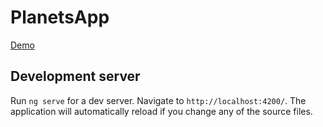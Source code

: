 # PlanetsApp

[Demo](https://avgusta92.github.io/planets-app/)

## Development server

Run `ng serve` for a dev server. Navigate to `http://localhost:4200/`. The application will automatically reload if you change any of the source files.
